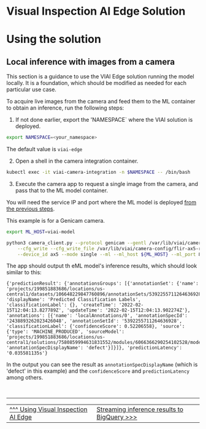 # Visual Inspection AI Edge Solution

# Using the solution

## Local inference with images from a camera

This section is a guidance to use the VIAI Edge solution running the model locally. It is a foundation, which should be modified as needed for each particular use case.

To acquire live images from the camera and feed them to the ML container to obtain an inference, run the following steps:

1. If not done earlier, export the 'NAMESPACE` where the VIAI solution is deployed.

```bash
export NAMESPACE=<your_namespace>
```

The default value is `viai-edge`

2. Open a shell in the camera integration container.

```bash
kubectl exec -it viai-camera-integration -n $NAMESPACE -- /bin/bash
```

3. Execute the camera app to request a single image from the camera, and pass that to the ML model container.

You will need the service IP and port where the ML model is deployed [from the previous steps](./modeltoedge.md).

This example is for a Genicam camera.

```bash
export ML_HOST=viai-model

python3 camera_client.py --protocol genicam --gentl /var/lib/viai/camera-config/FLIR_GenTL_Ubuntu_20_04_x86_64.cti \
    --cfg_write --cfg_write_file /var/lib/viai/camera-config/flir-ax5-recommended.cfg \
    --device_id ax5 --mode single --ml --ml_host ${ML_HOST} --ml_port 8602 
```

The app should output th eML model's inference results, which should look similar to this:

```
{'predictionResult': {'annotationsGroups': [{'annotationSet': {'name': 'projects/199851883686/locations/us-central1/datasets/106648229847760896/annotationSets/5392255711264636928', 'displayName': 'Predicted Classification Labels', 'classificationLabel': {}, 'createTime': '2022-02-15T12:04:13.827789Z', 'updateTime': '2022-02-15T12:04:13.902274Z'}, 'annotations': [{'name': 'localAnnotations/0', 'annotationSpecId': '2438893262023426048', 'annotationSetId': '5392255711264636928', 'classificationLabel': {'confidenceScore': 0.52206558}, 'source': {'type': 'MACHINE_PRODUCED', 'sourceModel': 'projects/199851883686/locations/us-central1/solutions/7580859994631831552/modules/6066366290254102528/models/4464967186816958464'}, 'annotationSpecDisplayName': 'defect'}]}]}, 'predictionLatency': '0.035581135s'}
```

In the output you can see the result as `annotationSpecDisplayName` (which is 'defect' in this example) and the `confidenceScore` and `predictionLatency` among others.


</br>

___

<table width="100%">
<tr><td><a href="./useviai.md">^^^ Using Visual Inspection AI Edge</td><td><a href="./usingbigquery.md">Streaming inference results to BigQuery >>></td></tr>
</table>



 